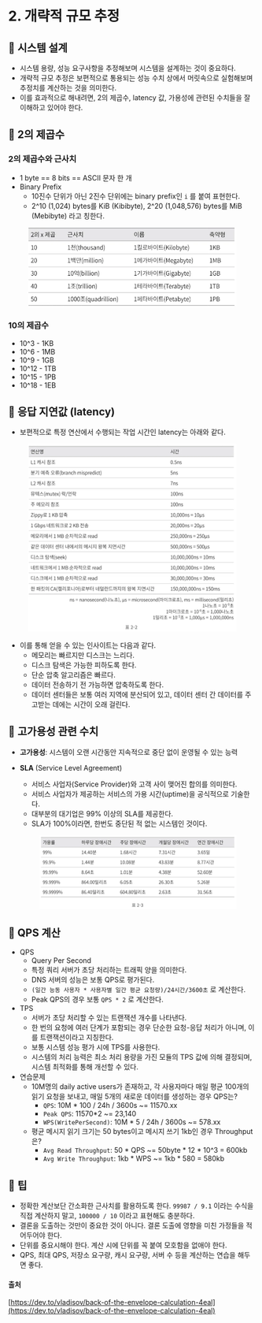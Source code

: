 # 2. 개략적 규모 추정

## 💬 시스템 설계

* 시스템 용량, 성능 요구사항을 추정해보며 시스템을 설계하는 것이 중요하다.
* 개략적 규모 추정은 보편적으로 통용되는 성능 수치 상에서 머릿속으로 실험해보며 추정치를 계산하는 것을 의미한다.
* 이를 효과적으로 해내려면, 2의 제곱수, latency 값, 가용성에 관련된 수치들을 잘 이해하고 있어야 한다.

## 💬 2의 제곱수

### 2의 제곱수와 근사치

* 1 byte == 8 bits == ASCII 문자 한 개
* Binary Prefix
  * 10진수 단위가 아닌 2진수 단위에는 binary prefix인 `i` 를 붙여 표현한다.
  * 2^10 (1,024) bytes를 KiB (Kibibyte), 2^20 (1,048,576) bytes를 MiB (Mebibyte) 라고 칭한다.

<figure><img src="../.gitbook/assets/image (7) (1) (1) (1).png" alt=""><figcaption></figcaption></figure>

### 10의 제곱수

* 10^3 - 1KB
* 10^6 - 1MB
* 10^9 - 1GB
* 10^12 - 1TB
* 10^15 - 1PB
* 10^18 - 1EB

## 💬 응답 지연값 (latency)

* 보편적으로 특정 연산에서 수행되는 작업 시간인 latency는 아래와 같다.

<figure><img src="../.gitbook/assets/image (8) (1) (1) (1).png" alt=""><figcaption></figcaption></figure>

* 이를 통해 얻을 수 있는 인사이트는 다음과 같다.
  * 메모리는 빠르지만 디스크는 느리다.
  * 디스크 탐색은 가능한 피하도록 한다.
  * 단순 압축 알고리즘은 빠르다.
  * 데이터 전송하기 전 가능하면 압축하도록 한다.
  * 데이터 센터들은 보통 여러 지역에 분산되어 있고, 데이터 센터 간 데이터를 주고받는 데에는 시간이 오래 걸린다.

## 💬 고가용성 관련 수치

* **고가용성**: 시스템이 오랜 시간동안 지속적으로 중단 없이 운영될 수 있는 능력
*   **SLA** (Service Level Agreement)

    * 서비스 사업자(Service Provider)와 고객 사이 맺어진 합의를 의미한다.
    * 서비스 사업자가 제공하는 서비스의 가용 시간(uptime)을 공식적으로 기술한다.
    * 대부분의 대기업은 99% 이상의 SLA를 제공한다.
    * SLA가 100%이라면, 한번도 중단된 적 없는 시스템인 것이다.

    <figure><img src="../.gitbook/assets/image (9) (1) (1) (1).png" alt=""><figcaption></figcaption></figure>

## 💬 QPS 계산

* QPS
  * Query Per Second
  * 특정 쿼리 서버가 초당 처리하는 트래픽 양을 의미한다.
  * DNS 서버의 성능은 보통 QPS로 평가된다.
  * `(일간 능동 사용자 * 사용자별 일간 평균 요청량)/24시간/3600초` 로 계산한다.
  * Peak QPS의 경우 보통 `QPS * 2` 로 계산한다.
* TPS
  * 서버가 초당 처리할 수 있는 트랜잭션 개수를 나타낸다.
  * 한 번의 요청에 여러 단계가 포함되는 경우 단순한 요청-응답 처리가 아니며, 이를 트랜잭션이라고 지칭한다.
  * 보통 시스템 성능 평가 시에 TPS를 사용한다.
  * 시스템의 처리 능력은 최소 처리 용량을 가진 모듈의 TPS 값에 의해 결정되며, 시스템 최적화를 통해 개선할 수 있다.
* 연습문제
  * 10M명의 daily active users가 존재하고, 각 사용자마다 매일 평균 100개의 읽기 요청을 보내고, 매일 5개의 새로운 데이터를 생성하는 경우 QPS는?
    * `QPS`: 10M \* 100 / 24h / 3600s \~= 11570.xx
    * `Peak QPS`: 11570\*2 \~= 23,140
    * `WPS(WritePerSecond)`: 10M \* 5 / 24h / 3600s \~= 578.xx
  * 평균 메시지 읽기 크기는 50 bytes이고 메시지 쓰기 1kb인 경우 Throughput은?
    * `Avg Read Throughput`: 50 \* QPS \~= 50byte \* 12 \* 10^3 = 600kb
    * `Avg Write Throughput`: 1kb \* WPS \~= 1kb \* 580 = 580kb

## 💬 팁

* 정확한 계산보단 간소화한 근사치를 활용하도록 한다. `99987 / 9.1` 이라는 수식을 직접 계산하지 말고, `100000 / 10` 이라고 표현해도 충분하다.
* 결론을 도출하는 것만이 중요한 것이 아니다. 결론 도출에 영향을 미친 가정들을 적어두어야 한다.
* 단위를 중요시해야 한다. 계산 시에 단위를 꼭 붙여 모호함을 없애야 한다.
* QPS, 최대 QPS, 저장소 요구량, 캐시 요구량, 서버 수 등을 계산하는 연습을 해두면 좋다.

#### 출처

[https://dev.to/vladisov/back-of-the-envelope-calculation-4eal](https://dev.to/vladisov/back-of-the-envelope-calculation-4eal)
